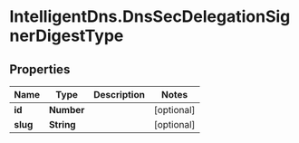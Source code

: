 # IntelligentDns.DnsSecDelegationSignerDigestType

## Properties

Name | Type | Description | Notes
------------ | ------------- | ------------- | -------------
**id** | **Number** |  | [optional] 
**slug** | **String** |  | [optional] 


